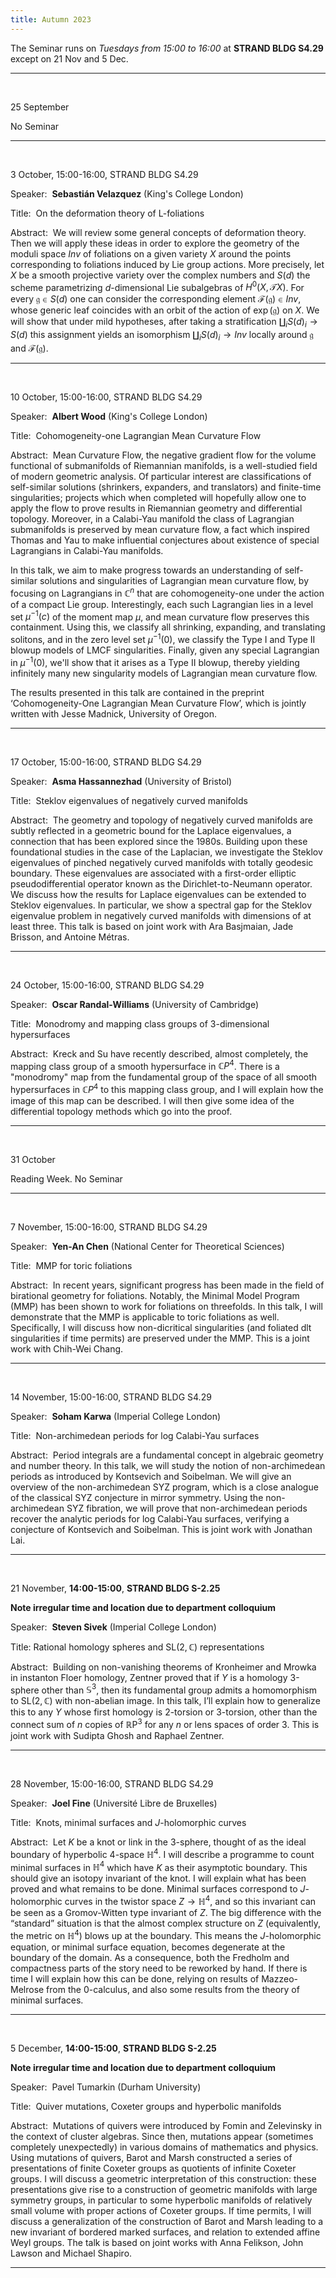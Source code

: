 ```yaml
---
title: Autumn 2023
---
```



The Seminar runs on *Tuesdays from 15:00 to 16:00* at **STRAND BLDG S4.29** except on 21 Nov and 5 Dec. 



----------------------------------------------------------------
<br />

25 September

No Seminar

---------------------------------------------------------
<br />

3 October, 15:00-16:00, STRAND BLDG S4.29

Speaker:&nbsp; **Sebastián Velazquez** (King's College London)

Title:&nbsp;  On the deformation theory of L-foliations

Abstract:&nbsp;  We will review some general concepts of deformation theory. Then we will apply these ideas in order to explore the geometry of the moduli space $Inv$ of foliations on a given variety $X$  around the points corresponding to foliations induced by Lie group actions.  More precisely, let $X$ be a smooth projective variety over the complex numbers and $S(d)$ the scheme parametrizing $d$-dimensional Lie subalgebras of $H^0(X,\mathcal{T} X)$.  For every $\mathfrak{g} \in S(d)$ one can consider the corresponding element $\mathcal{F}(\mathfrak{g})\in Inv$, whose generic leaf coincides with an orbit of the action of $\exp(\mathfrak{g})$ on $X$. We will show that under mild hypotheses, after taking a stratification $\coprod_i S(d)_i\to S(d)$ this assignment yields an isomorphism $\coprod_i S(d)_i\to Inv$ locally around $\mathfrak{g}$ and $\mathcal{F}(\mathfrak{g})$.


-----------------------------------------------------------
<br />

10 October, 15:00-16:00, STRAND BLDG S4.29

Speaker:&nbsp; **Albert Wood** (King's College London)

Title:&nbsp; Cohomogeneity-one Lagrangian Mean Curvature Flow

Abstract:&nbsp; Mean Curvature Flow, the negative gradient flow for the volume functional of submanifolds of Riemannian manifolds, is a well-studied field of modern geometric analysis. Of particular interest are classifications of self-similar solutions (shrinkers, expanders, and translators) and finite-time singularities; projects which when completed will hopefully allow one to apply the flow to prove results in Riemannian geometry and differential topology. Moreover, in a Calabi-Yau manifold the class of Lagrangian submanifolds is preserved by mean curvature flow, a fact which inspired Thomas and Yau to make influential conjectures about existence of special Lagrangians in Calabi-Yau manifolds.

In this talk, we aim to make progress towards an understanding of self-similar solutions and singularities of Lagrangian mean curvature flow, by focusing on Lagrangians in $\mathbb{C}^n$ that are cohomogeneity-one under the action of a compact Lie group. Interestingly, each such Lagrangian lies in a level set $\mu^{-1}(c)$ of the moment map $\mu$, and mean curvature flow preserves this containment.  Using this, we classify all shrinking, expanding, and translating solitons, and in the zero level set $\mu^{-1}(0)$, we classify the Type I and Type II blowup models of LMCF singularities. Finally, given any special Lagrangian in $\mu^{-1}(0)$, we'll show that it arises as a Type II blowup, thereby yielding infinitely many new singularity models of Lagrangian mean curvature flow.

The results presented in this talk are contained in the preprint ‘Cohomogeneity-One Lagrangian Mean Curvature Flow’, which is jointly written with Jesse Madnick, University of Oregon. 

-----------------------------------------------------------
<br />

17 October, 15:00-16:00, STRAND BLDG S4.29

Speaker:&nbsp; **Asma Hassannezhad** (University of Bristol)

Title:&nbsp; Steklov eigenvalues of negatively curved manifolds

Abstract:&nbsp; The geometry and topology of negatively curved manifolds are subtly reflected in a geometric bound for the Laplace eigenvalues, a connection that has been explored since the 1980s. Building upon these foundational studies in the case of the Laplacian, we investigate the Steklov eigenvalues of pinched negatively curved manifolds with totally geodesic boundary. These eigenvalues are associated with a first-order elliptic pseudodifferential operator known as the Dirichlet-to-Neumann operator. We discuss how the results for Laplace eigenvalues can be extended to Steklov eigenvalues. In particular, we show a spectral gap for the Steklov eigenvalue problem in negatively curved manifolds with dimensions of at least three.
This talk is based on joint work with Ara Basjmaian, Jade Brisson, and Antoine Métras.

-----------------------------------------------------------
<br />

24 October, 15:00-16:00, STRAND BLDG S4.29

Speaker:&nbsp; **Oscar Randal-Williams** (University of Cambridge)

Title:&nbsp; Monodromy and mapping class groups of 3-dimensional hypersurfaces

Abstract:&nbsp; Kreck and Su have recently described, almost completely, the mapping class group of a smooth hypersurface in $\mathbb{C}P^4$. There is a "monodromy" map from the fundamental group of the space of all smooth hypersurfaces in $\mathbb{C}P^4$ to this mapping class group, and I will explain how the image of this map can be described. I will then give some idea of the differential topology methods which go into the proof.


-----------------------------------------------------------
<br />

31 October

Reading Week. No Seminar


-----------------------------------------------------------
<br />

7 November, 15:00-16:00, STRAND BLDG S4.29

Speaker:&nbsp; **Yen-An Chen** (National Center for Theoretical Sciences)

Title:&nbsp; MMP for toric foliations 

Abstract:&nbsp; In recent years, significant progress has been made in the field of birational geometry for foliations. Notably, the Minimal Model Program (MMP) has been shown to work for foliations on threefolds. In this talk, I will demonstrate that the MMP is applicable to toric foliations as well. Specifically, I will discuss how non-dicritical singularities (and foliated dlt singularities if time permits) are preserved under the MMP. This is a joint work with Chih-Wei Chang.

-----------------------------------------------------------
<br />

14 November, 15:00-16:00, STRAND BLDG S4.29

Speaker:&nbsp; **Soham Karwa** (Imperial College London)

Title:&nbsp; Non-archimedean periods for log Calabi-Yau surfaces

Abstract:&nbsp; Period integrals are a fundamental concept in algebraic geometry and number theory. In this talk, we will study the notion of non-archimedean periods as introduced by Kontsevich and Soibelman.  We will give an overview of the non-archimedean SYZ program, which is a close analogue of the classical SYZ conjecture in mirror symmetry. Using the non-archimedean SYZ fibration, we will prove that non-archimedean periods recover the analytic periods for log Calabi-Yau surfaces, verifying a conjecture of Kontsevich and Soibelman. This is joint work with Jonathan Lai.

-----------------------------------------------------------
<br />

21 November, **14:00-15:00**, **STRAND BLDG S-2.25** 

**Note irregular time and location due to department colloquium**

Speaker:&nbsp; **Steven Sivek** (Imperial College London)

Title:&nbsp;Rational homology spheres and $\mathrm{SL}(2,\mathbb{C})$ representations

Abstract:&nbsp; Building on non-vanishing theorems of Kronheimer and Mrowka in instanton Floer homology, Zentner proved that if $Y$ is a homology 3-sphere other than $\mathbb{S}^3$, then its fundamental group admits a homomorphism to $\mathrm{SL}(2,\mathbb{C})$ with non-abelian image. In this talk, I’ll explain how to generalize this to any $Y$ whose first homology is 2-torsion or 3-torsion, other than the connect sum of $n$ copies of $\mathbb{R}\mathrm{P}^3$ for any $n$ or lens spaces of order $3$. This is joint work with Sudipta Ghosh and Raphael Zentner.

-----------------------------------------------------------
<br />

28 November, 15:00-16:00, STRAND BLDG S4.29

Speaker:&nbsp; **Joel Fine** (Université Libre de Bruxelles)

Title:&nbsp; Knots, minimal surfaces and $J$-holomorphic curves

Abstract:&nbsp; Let $K$ be a knot or link in the 3-sphere, thought of as the ideal boundary of hyperbolic 4-space $\mathbb{H}^4$. I will describe a programme to count minimal surfaces in $\mathbb{H}^4$ which have $K$ as their asymptotic boundary. This should give an isotopy invariant of the knot. I will explain what has been proved and what remains to be done. Minimal surfaces correspond to $J$-holomorphic curves in the twistor space $Z\to\mathbb{H}^4$, and so this invariant can be seen as a Gromov-Witten type invariant of $Z$. The big difference with the “standard” situation is that the almost complex structure on $Z$ (equivalently, the metric on $\mathbb{H}^4$) blows up at the boundary. This means the $J$-holomorphic equation, or minimal surface equation, becomes degenerate at the boundary of the domain. As a consequence, both the Fredholm and compactness parts of the story need to be reworked by hand. If there is time I will explain how this can be done, relying on results of Mazzeo-Melrose from the 0-calculus, and also some results from the theory of minimal surfaces. 


-----------------------------------------------------------
<br />

5 December, **14:00-15:00**, **STRAND BLDG S-2.25** 

**Note irregular time and location due to department colloquium**

Speaker:&nbsp; Pavel Tumarkin (Durham University)

Title:&nbsp; Quiver mutations, Coxeter groups and hyperbolic manifolds

Abstract:&nbsp; Mutations of quivers were introduced by Fomin and Zelevinsky in the context of cluster algebras. Since then, mutations appear (sometimes completely unexpectedly) in various domains of mathematics and physics. Using mutations of quivers, Barot and Marsh constructed a series of presentations of finite Coxeter groups as quotients of infinite Coxeter groups. I will discuss a geometric interpretation of this construction: these presentations give rise to a construction of geometric manifolds with large symmetry groups, in particular to some hyperbolic manifolds of relatively small volume with proper actions of Coxeter groups. If time permits, I will discuss a generalization of the construction of Barot and Marsh leading to a new invariant of bordered marked surfaces, and relation to extended affine Weyl groups. The talk is based on joint works with Anna Felikson, John Lawson and Michael Shapiro.

-----------------------------------------------------------
